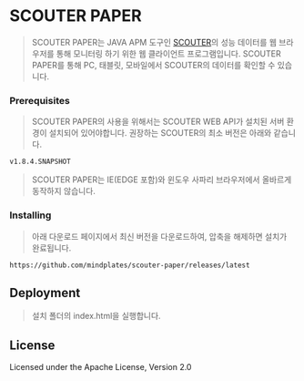 # SCOUTER PAPER

> SCOUTER PAPER는 JAVA APM 도구인 [SCOUTER](https://github.com/scouter-project)의 성능 데이터를 웹 브라우저를 통해 모니터링 하기 위한 웹 클라이언트 프로그램입니다. SCOUTER PAPER를 통해 PC, 태블릿, 모바일에서 SCOUTER의 데이터를 확인할 수 있습니다.

### Prerequisites
> SCOUTER PAPER의 사용을 위해서는 SCOUTER WEB API가 설치된 서버 환경이 설치되어 있어야합니다. 권장하는 SCOUTER의 최소 버전은 아래와 같습니다.
```
v1.8.4.SNAPSHOT
```
> SCOUTER PAPER는 IE(EDGE 포함)와 윈도우 사파리 브라우저에서 올바르게 동작하지 않습니다.

### Installing
> 아래 다운로드 페이지에서 최신 버전을 다운로드하여, 압축을 해제하면 설치가 완료됩니다.
```
https://github.com/mindplates/scouter-paper/releases/latest
```

## Deployment
> 설치 폴더의 index.html을 실행합니다.

## License
Licensed under the Apache License, Version 2.0